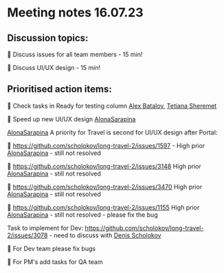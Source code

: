 # Meeting notes 16.07.23

## Discussion topics: 

:black_square_button: Discuss issues for all team members - 15 min!

:black_square_button: Discuss UI/UX design - 15 min! 

## Prioritised action items:   

:black_square_button: Check tasks in Ready for testing column [Alex Batalov](https://github.com/ABatalov), [Tetiana Sheremet](https://github.com/tatianasheremet) 

:black_square_button: Speed up new UI/UX design  [AlonaSarapina](https://github.com/AlonaSarapina)  

[AlonaSarapina](https://github.com/AlonaSarapina) A priority for Travel is second for UI/UX design after Portal:   

:black_square_button: https://github.com/scholokov/long-travel-2/issues/1597 - High prior [AlonaSarapina](https://github.com/AlonaSarapina)  - still not resolved 
 
:black_square_button: https://github.com/scholokov/long-travel-2/issues/3148  High prior [AlonaSarapina](https://github.com/AlonaSarapina) -  still not resolved 

:black_square_button: https://github.com/scholokov/long-travel-2/issues/3470 High prior [AlonaSarapina](https://github.com/AlonaSarapina)   - still not resolved 

:black_square_button:  https://github.com/scholokov/long-travel-2/issues/1155 High prior [AlonaSarapina](https://github.com/AlonaSarapina)   - still not resolved - please fix the bug

Task to implement for Dev: https://github.com/scholokov/long-travel-2/issues/3078 - need to discuss with [Denis Scholokov](https://github.com/scholokov) 

:black_square_button: For Dev team please fix bugs 

:black_square_button:  For PM's add tasks for QA team 
